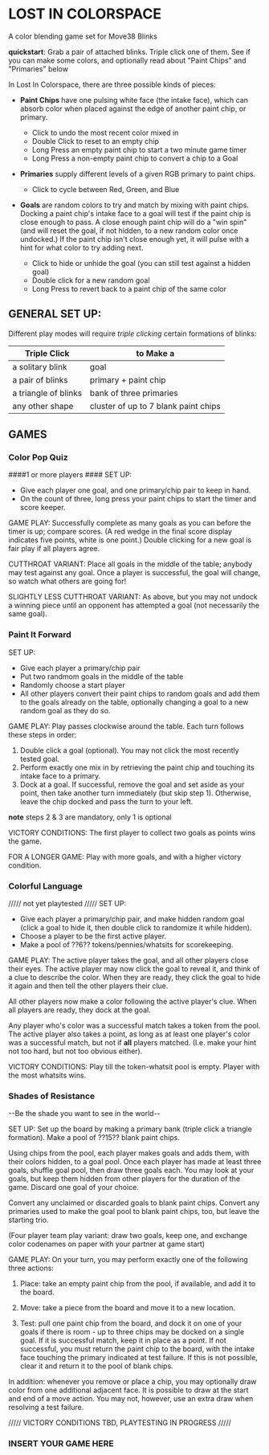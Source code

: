 # LOST IN COLORSPACE #
A color blending game set for Move38 Blinks

**quickstart**: Grab a pair of attached blinks. Triple click one of them.
                See if you can make some colors, and optionally read about 
                "Paint Chips" and "Primaries" below

In Lost In Colorspace, there are three possible kinds of pieces:

* **Paint Chips** have one pulsing white face (the intake face), which can 
  absorb color when placed against the edge of another paint chip, or primary.
  * Click to undo the most recent color mixed in
  * Double Click to reset to an empty chip
  * Long Press an empty paint chip to start a two minute game timer
  * Long Press a non-empty paint chip to convert a chip to a Goal 

* **Primaries** supply different levels of a given RGB primary to paint chips.
  * Click to cycle between Red, Green, and Blue

* **Goals** are random colors to try and match by mixing with paint chips. 
  Docking a paint chip's intake face to a goal will test if the paint chip
  is close enough to pass. A close enough paint chip will do a "win spin" 
  (and will reset the goal, if not hidden, to a new random color once undocked.) 
  If the paint chip isn't close enough yet, it will pulse with a hint for what 
  color to try adding next.
  * Click to hide or unhide the goal (you can still test against a hidden goal)
  * Double click for a new random goal
  * Long Press to revert back to a paint chip of the same color


## GENERAL SET UP: ##
Different play modes will require *triple clicking* certain formations of blinks:

Triple Click          | to Make a
----------------------|-------------------
a solitary blink      | goal
a pair of blinks      | primary + paint chip
a triangle of blinks  | bank of three primaries
any other shape       | cluster of up to 7 blank paint chips



## GAMES ##


### Color Pop Quiz ###
####1 or more players ####
SET UP: 
* Give each player one goal, and one primary/chip pair to keep in hand.
* On the count of three, long press your paint chips to start the timer and score keeper.

GAME PLAY:
Successfully complete as many goals as you can before the timer is up; compare scores.
(A red wedge in the final score display indicates five points, white is one point.)
Double clicking for a new goal is fair play if all players agree.

CUTTHROAT VARIANT:
Place all goals in the middle of the table; anybody may test against any goal. Once 
a player is successful, the goal will change, so watch what others are going for!

SLIGHTLY LESS CUTTHROAT VARIANT:
As above, but you may not undock a winning piece until an opponent has attempted
a goal (not necessarily the same goal).


### Paint It Forward ###
SET UP: 
* Give each player a primary/chip pair
* Put two randmom goals in the middle of the table 
* Randomly choose a start player 
* All other players convert their paint chips to random goals and add them to the goals 
already on the table, optionally changing a goal to a new random goal as they do so.

GAME PLAY:
Play passes clockwise around the table. Each turn follows these steps in order:
1. Double click a goal (optional). You may not click the most recently tested goal.
2. Perform exactly one mix in by retrieving the paint chip and touching its 
   intake face to a primary.
3. Dock at a goal. If successful, remove the goal and set aside as your point, then
   take another turn immediately (but skip step 1). Otherwise, leave the chip docked
   and pass the turn to your left.

**note** steps 2 & 3 are mandatory, only 1 is optional

VICTORY CONDITIONS:
The first player to collect two goals as points wins the game.

FOR A LONGER GAME:
Play with more goals, and with a higher victory condition.


### Colorful Language ###
///// not yet playtested /////
SET UP:
* Give each player a primary/chip pair, and make hidden random goal (click a goal to 
hide it, then double click to randomize it while hidden). 
* Choose a player to be the first active player.
* Make a pool of ??6?? tokens/pennies/whatsits for scorekeeping.

GAME PLAY:
The active player takes the goal, and all other players close their eyes.
The active player may now click the goal to reveal it, and think of a clue
to describe the color. When they are ready, they click the goal to hide it again
and then tell the other players their clue. 

All other players now make a color following the active player's clue. 
When all players are ready, they dock at the goal.

Any player who's color was a successful match takes a token from the pool.
The active player also takes a point, as long as at least one player's color was a
successful match, but not if **all** players matched. (I.e. make your hint not too hard,
but not too obvious either).

VICTORY CONDITIONS:
Play till the token-whatsit pool is empty. Player with the most whatsits wins.


### Shades of Resistance ###
--Be the shade you want to see in the world--

SET UP:
Set up the board by making a primary bank (triple click a triangle formation).
Make a pool of ??15?? blank paint chips.

Using chips from the pool, each player makes goals and adds them, with their colors 
hidden, to a goal pool. Once each player has made at least three goals, shuffle goal 
pool, then draw three goals each. You may look at your goals, but keep them hidden 
from other players for the duration of the game. 
Discard one goal of your choice.

Convert any unclaimed or discarded goals to blank paint chips. Convert any primaries
used to make the goal pool to blank paint chips, too, but leave the starting trio.

(Four player team play variant: draw two goals, keep one, and exchange color codenames 
on paper with your partner at game start)


GAME PLAY:
On your turn, you may perform exactly one of the following three actions:

1) Place: take an empty paint chip from the pool, if available, and add it to the board.

2) Move: take a piece from the board and move it to a new location.

3) Test: pull one paint chip from the board, and dock it on one of your goals if there
is room - up to three chips may be docked on a single goal. If it is successful match,
keep it in place as a point. If not successful, you must return the paint chip to the 
board, with the intake face touching the primary indicated at test failure. 
If this is not possible, clear it and return it to the pool of blank chips.

In addition: whenever you remove or place a chip, you may optionally draw color from 
one additional adjacent face. It is possible to draw at the start and end of a move
action. You may not, however, use an extra draw when resolving a test failure.

///// VICTORY CONDITIONS TBD, PLAYTESTING IN PROGRESS /////


### INSERT **YOUR** GAME HERE ###
